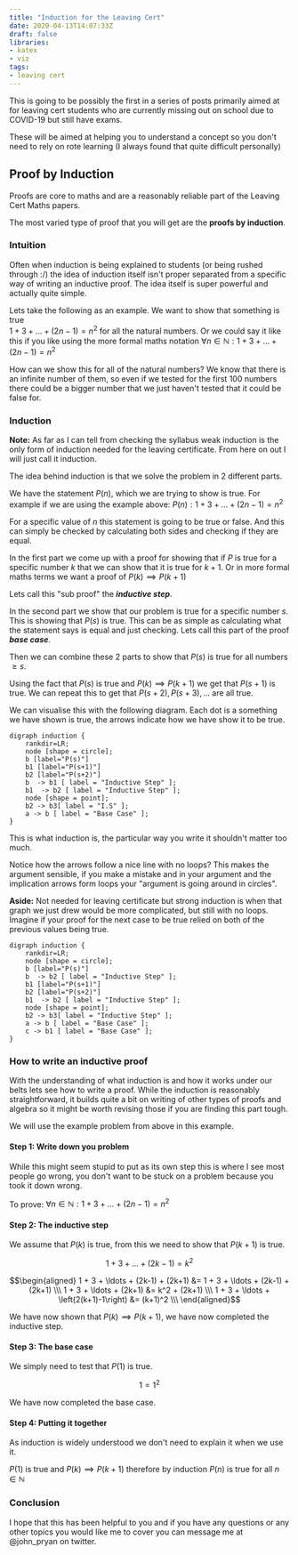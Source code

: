 ```yaml
---
title: "Induction for the Leaving Cert"
date: 2020-04-13T14:07:33Z
draft: false
libraries:
- katex
- viz
tags:
- leaving cert
---
```


This is going to be possibly the first in a series of posts primarily aimed at for leaving cert students who are currently missing out on school due to COVID-19 but still have exams.

These will be aimed at helping you to understand a concept so you don't need to rely on rote learning (I always found that quite difficult personally)

## Proof by Induction

Proofs are core to maths and are a reasonably reliable part of the Leaving Cert Maths papers.

The most varied type of proof that you will get are the __proofs by induction__.

### Intuition

Often when induction is being explained to students (or being rushed through :/) the idea of induction itself isn't proper separated from a specific way of writing an inductive proof. The idea itself is super powerful and actually quite simple.


Lets take the following as an example. We want to show that something is true  
$1 + 3 + \ldots + (2n-1) = n^2$ for all the natural numbers.
Or we could say it like this if you like using the more formal maths notation
$\forall n \in \mathbb{N}:1 + 3 + \ldots + (2n-1) = n^2$

How can we show this for all of the natural numbers? We know that there is an infinite number of them, so even if we tested for the first $100$ numbers there could be a bigger number that we just haven't tested that it could be false for.


### Induction

__Note:__ As far as I can tell from checking the syllabus weak induction is the only form of induction needed for the leaving certificate. From here on out I will just call it induction.

The idea behind induction is that we solve the problem in 2 different parts.

We have the statement $P(n)$, which we are trying to show is true. For example if we are using the example above:
$P(n) : 1 + 3 + \ldots + (2n-1) = n^2$

For a specific value of $n$ this statement is going to be true or false. And this can simply be checked by calculating both sides and checking if they are equal.

In the first part we come up with a proof for showing that if $P$ is true for a specific number $k$ that we can show that it is true for $k+1$.
Or in more formal maths terms we want a proof of $P(k) \implies P(k+1)$

Lets call this "sub proof" the ___inductive step___.

In the second part we show that our problem is true for a specific number $s$. This is showing that $P(s)$ is true. This can be as simple as calculating what the statement says is equal and just checking. Lets call this part of the proof ___base case___.

Then we can combine these 2 parts to show that $P(s)$ is true for all numbers $\geq s$.

Using the fact that $P(s)$ is true and $P(k) \implies P(k+1)$ we get that $P(s+1)$ is true. We can repeat this to get that $P(s+2),P(s+3),\ldots$ are all true.

We can visualise this with the following diagram.
Each dot is a something we have shown is true, the arrows indicate how we have show it to be true.
```viz-dot
digraph induction {
    rankdir=LR;
    node [shape = circle];
    b [label="P(s)"]
    b1 [label="P(s+1)"]
    b2 [label="P(s+2)"]
    b  -> b1 [ label = "Inductive Step" ];
    b1  -> b2 [ label = "Inductive Step" ];
    node [shape = point];
    b2 -> b3[ label = "I.S" ];
    a -> b [ label = "Base Case" ];
}
```

This is what induction is, the particular way you write it shouldn't matter too much.

Notice how the arrows follow a nice line with no loops? This makes the argument sensible, if you make a mistake and in your argument and the implication arrows form loops your "argument is going around in circles".

__Aside:__ Not needed for leaving certificate but strong induction is when that graph we just drew would be more complicated, but still with no loops. Imagine if your proof for the next case to be true relied on both of the previous values being true.

```viz-dot
digraph induction {
    rankdir=LR;
    node [shape = circle];
    b [label="P(s)"]
    b  -> b2 [ label = "Inductive Step" ];
    b1 [label="P(s+1)"]
    b2 [label="P(s+2)"]
    b1  -> b2 [ label = "Inductive Step" ];
    node [shape = point];
    b2 -> b3[ label = "Inductive Step" ];
    a -> b [ label = "Base Case" ];
    c -> b1 [ label = "Base Case" ];
}
```

### How to write an inductive proof

With the understanding of what induction is and how it works under our belts lets see how to write a proof. While the induction is reasonably straightforward, it builds quite a bit on writing of other types of proofs and algebra so it might be worth revising those if you are finding this part tough.

We will use the example problem from above in this example.
#### Step 1: Write down you problem

While this might seem stupid to put as its own step this is where I see most people go wrong, you don't want to be stuck on a problem because you took it down wrong.

To prove: $\forall n \in \mathbb{N}:1 + 3 + \ldots + (2n-1) = n^2$

#### Step 2: The inductive step

We assume that $P(k)$ is true, from this we need to show that $P(k+1)$ is true.

$$1 + 3 + \ldots + (2k-1) = k^2  \tag{P(k)}$$


$$\begin{aligned} 1 + 3 + \ldots + (2k-1) + (2k+1) &= 1 + 3 + \ldots + (2k-1) + (2k+1) \\\ 1 + 3 + \ldots + (2k+1) &= k^2 + (2k+1) \\\ 1 + 3 + \ldots + \left(2(k+1)-1\right) &= (k+1)^2 \\\ \end{aligned}$$

We have now shown that $P(k) \implies P(k+1)$, we have now completed the inductive step.

#### Step 3: The base case

We simply need to test that $P(1)$ is true.

$$1 = 1^2 \tag{True} $$

We have now completed the base case.

#### Step 4: Putting it together

As induction is widely understood we don't need to explain it when we use it.

 $P(1)$ is true and $P(k) \implies P(k+1)$ therefore by induction $P(n)$ is true for all $n \in \mathbb{N}$


### Conclusion

I hope that this has been helpful to you and if you have any questions or any other topics you would like me to cover you can message me at @john_pryan on twitter.
